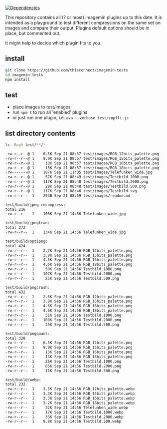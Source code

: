 [![Dependencies](https://img.shields.io/david/thisconnect/imagemin-tests.svg?style=flat-square)](https://david-dm.org/thisconnect/imagemin-tests)

This repository contains all (? or most) imagemin plugins up to this date.
It is intended as a playground to test different
compressions on the same set on images and compare their output.
Plugins default options should be in place, but commented out.

It might help to decide which plugin fits to you.


## install

```bash
git clone https://github.com/thisconnect/imagemin-tests
cd imagemin-tests
npm install
```


## test

- place images to test/images
- run `npm t` to run all 'enabled' plugins
- or just run one plugin, i.e. `ava --verbose test/zopfli.js`


## list directory contents


```bash
ls -Rogh test/**/*

-rw-r--r--@ 1    6.5K Sep 21 08:57 test/images/RGB_12bits_palette.png
-rw-r--r--@ 1    9.9K Sep 21 08:57 test/images/RGB_15bits_palette.png
-rw-r--r--@ 1     18K Sep 21 08:57 test/images/RGB_16bits_palette.png
-rw-r--r--@ 1     15K Sep 21 08:57 test/images/RGB_18bits_palette.png
-rw-------@ 1    187K Sep 21 11:05 test/images/Telefunken_wide.jpg
-rw-r--r--@ 1     57K Sep 21 08:49 test/images/Testbild.1000.png
-rw-r--r--@ 1    117K Sep 21 08:48 test/images/Testbild.2000.png
-rw-r--r--@ 1     29K Sep 21 08:48 test/images/Testbild.500.png
-rw-r--r--@ 1    117K Sep 21 08:46 test/images/Testbild.svg
-rw-r--r--  1    293B Sep 21 08:59 test/images/readme.md

test/build/jpeg-recompress:
total 216
-rw-r--r--  1    106K Sep 21 14:56 Telefunken_wide.jpg

test/build/jpegtran:
total 272
-rw-r--r--  1    134K Sep 21 14:56 Telefunken_wide.jpg

test/build/optipng:
total 424
-rw-r--r--  1    2.7K Sep 21 14:56 RGB_12bits_palette.png
-rw-r--r--  1    3.8K Sep 21 14:56 RGB_15bits_palette.png
-rw-r--r--  1    4.5K Sep 21 14:56 RGB_16bits_palette.png
-rw-r--r--  1    4.6K Sep 21 14:56 RGB_18bits_palette.png
-rw-r--r--  1     50K Sep 21 14:56 Testbild.1000.png
-rw-r--r--  1    107K Sep 21 14:56 Testbild.2000.png
-rw-r--r--  1     25K Sep 21 14:56 Testbild.500.png

test/build/pngcrush:
total 432
-rw-r--r--  1    2.6K Sep 21 14:56 RGB_12bits_palette.png
-rw-r--r--  1    3.8K Sep 21 14:56 RGB_15bits_palette.png
-rw-r--r--  1    4.6K Sep 21 14:56 RGB_16bits_palette.png
-rw-r--r--  1    4.6K Sep 21 14:56 RGB_18bits_palette.png
-rw-r--r--  1     51K Sep 21 14:56 Testbild.1000.png
-rw-r--r--  1    108K Sep 21 14:56 Testbild.2000.png
-rw-r--r--  1     25K Sep 21 14:56 Testbild.500.png

test/build/pngquant:
total 320
-rw-r--r--  1    6.5K Sep 21 14:56 RGB_12bits_palette.png
-rw-r--r--  1    9.9K Sep 21 14:56 RGB_15bits_palette.png
-rw-r--r--  1     13K Sep 21 14:56 RGB_16bits_palette.png
-rw-r--r--  1     13K Sep 21 14:56 RGB_18bits_palette.png
-rw-r--r--  1     26K Sep 21 14:56 Testbild.1000.png
-rw-r--r--  1     65K Sep 21 14:56 Testbild.2000.png
-rw-r--r--  1     11K Sep 21 14:56 Testbild.500.png

test/build/webp:
total 232
-rw-r--r--  1    3.5K Sep 21 14:56 RGB_12bits_palette.webp
-rw-r--r--  1    3.3K Sep 21 14:56 RGB_15bits_palette.webp
-rw-r--r--  1    3.3K Sep 21 14:56 RGB_16bits_palette.webp
-rw-r--r--  1    3.2K Sep 21 14:56 RGB_18bits_palette.webp
-rw-r--r--  1     32K Sep 21 14:56 Telefunken_wide.webp
-rw-r--r--  1     17K Sep 21 14:56 Testbild.1000.webp
-rw-r--r--  1     33K Sep 21 14:56 Testbild.2000.webp
-rw-r--r--  1    8.8K Sep 21 14:56 Testbild.500.webp
```
